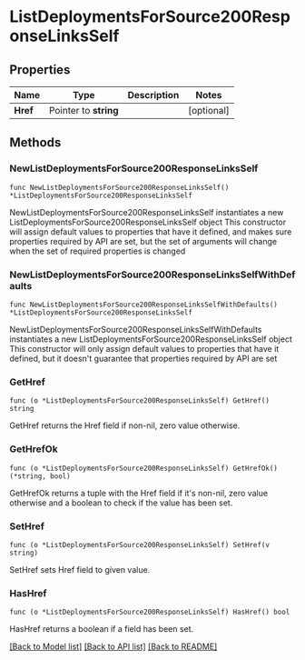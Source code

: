 # ListDeploymentsForSource200ResponseLinksSelf

## Properties

Name | Type | Description | Notes
------------ | ------------- | ------------- | -------------
**Href** | Pointer to **string** |  | [optional] 

## Methods

### NewListDeploymentsForSource200ResponseLinksSelf

`func NewListDeploymentsForSource200ResponseLinksSelf() *ListDeploymentsForSource200ResponseLinksSelf`

NewListDeploymentsForSource200ResponseLinksSelf instantiates a new ListDeploymentsForSource200ResponseLinksSelf object
This constructor will assign default values to properties that have it defined,
and makes sure properties required by API are set, but the set of arguments
will change when the set of required properties is changed

### NewListDeploymentsForSource200ResponseLinksSelfWithDefaults

`func NewListDeploymentsForSource200ResponseLinksSelfWithDefaults() *ListDeploymentsForSource200ResponseLinksSelf`

NewListDeploymentsForSource200ResponseLinksSelfWithDefaults instantiates a new ListDeploymentsForSource200ResponseLinksSelf object
This constructor will only assign default values to properties that have it defined,
but it doesn't guarantee that properties required by API are set

### GetHref

`func (o *ListDeploymentsForSource200ResponseLinksSelf) GetHref() string`

GetHref returns the Href field if non-nil, zero value otherwise.

### GetHrefOk

`func (o *ListDeploymentsForSource200ResponseLinksSelf) GetHrefOk() (*string, bool)`

GetHrefOk returns a tuple with the Href field if it's non-nil, zero value otherwise
and a boolean to check if the value has been set.

### SetHref

`func (o *ListDeploymentsForSource200ResponseLinksSelf) SetHref(v string)`

SetHref sets Href field to given value.

### HasHref

`func (o *ListDeploymentsForSource200ResponseLinksSelf) HasHref() bool`

HasHref returns a boolean if a field has been set.


[[Back to Model list]](../README.md#documentation-for-models) [[Back to API list]](../README.md#documentation-for-api-endpoints) [[Back to README]](../README.md)


